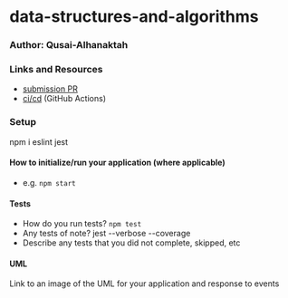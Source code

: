 # data-structures-and-algorithms

### Author: Qusai-Alhanaktah

### Links and Resources

- [submission PR](https://github.com/401-advanced-javascript-qusaiAlhanaktah/data-structures-and-algorithms/pull/8)
- [ci/cd](https://github.com/401-advanced-javascript-qusaiAlhanaktah/data-structures-and-algorithms/actions) (GitHub Actions)


### Setup
npm i eslint jest
#### How to initialize/run your application (where applicable)

- e.g. `npm start`

#### Tests

- How do you run tests?
    `npm test`
- Any tests of note?
    jest --verbose --coverage
- Describe any tests that you did not complete, skipped, etc

#### UML

Link to an image of the UML for your application and response to events